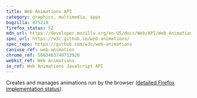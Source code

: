 ```yaml
---
title: Web Animations API
category: graphics, multimedia, apps
bugzilla: 875219
firefox_status: 52
mdn_url: https://developer.mozilla.org/en-US/docs/Web/API/Web_Animations_API
spec_url: https://w3c.github.io/web-animations/
spec_repo: https://github.com/w3c/web-animations
caniuse_ref: web-animation
chrome_ref: 5663463749713920
webkit_ref: Web Animations
ie_ref: Web Animations JavaScript API
---
```


Creates and manages animations run by the browser ([detailed Firefox
implementation status](https://birtles.github.io/areweanimatedyet/)).
